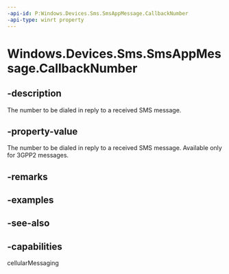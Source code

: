 ----api-id: P:Windows.Devices.Sms.SmsAppMessage.CallbackNumber
-api-type: winrt property
---<!-- Property syntaxpublic string CallbackNumber { get;  set; }--># Windows.Devices.Sms.SmsAppMessage.CallbackNumber## -descriptionThe number to be dialed in reply to a received SMS message.## -property-valueThe number to be dialed in reply to a received SMS message. Available only for 3GPP2 messages.## -remarks## -examples## -see-also## -capabilitiescellularMessaging